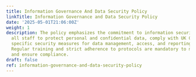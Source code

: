 ```yaml
---
title: Information Governance And Data Security Policy
linkTitle: Information Governance and Data Security Policy
date: '2025-05-01T21:06:00Z'
weight: 1
description: The policy emphasizes the commitment to information security, requiring
  all staff to protect personal and confidential data, comply with UK GDPR, and follow
  specific security measures for data management, access, and reporting breaches.
  Regular training and strict adherence to protocols are mandatory to mitigate risks
  and ensure compliance.
draft: false
ref: information-governance-and-data-security-policy
---
```


